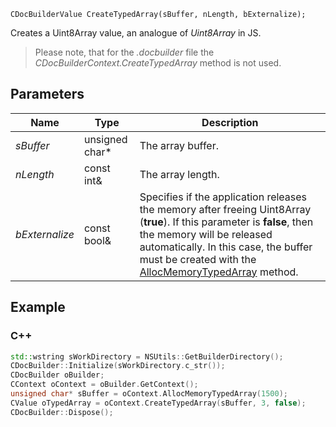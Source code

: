`CDocBuilderValue CreateTypedArray(sBuffer, nLength, bExternalize);`

Creates a Uint8Array value, an analogue of *Uint8Array* in JS.

> Please note, that for the *.docbuilder* file the *CDocBuilderContext.CreateTypedArray* method is not used.

## Parameters

| Name           | Type            | Description                                                                                                                                                                                                                                                                                |
| -------------- | --------------- | ------------------------------------------------------------------------------------------------------------------------------------------------------------------------------------------------------------------------------------------------------------------------------------------ |
| *sBuffer*      | unsigned char\* | The array buffer.                                                                                                                                                                                                                                                                          |
| *nLength*      | const int&      | The array length.                                                                                                                                                                                                                                                                          |
| *bExternalize* | const bool&     | Specifies if the application releases the memory after freeing Uint8Array (**true**). If this parameter is **false**, then the memory will be released automatically. In this case, the buffer must be created with the [AllocMemoryTypedArray](../AllocMemoryTypedArray/index.md) method. |

## Example

### C++

```cpp
std::wstring sWorkDirectory = NSUtils::GetBuilderDirectory();
CDocBuilder::Initialize(sWorkDirectory.c_str());
CDocBuilder oBuilder;
CContext oContext = oBuilder.GetContext();
unsigned char* sBuffer = oContext.AllocMemoryTypedArray(1500);
CValue oTypedArray = oContext.CreateTypedArray(sBuffer, 3, false);
CDocBuilder::Dispose();
```
